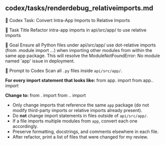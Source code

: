 ## codex/tasks/renderdebug_relativeimports.md

🧠 Codex Task: Convert Intra-App Imports to Relative Imports

📄 Task Title
Refactor intra-app imports in api/src/app/ to use relative imports

🎯 Goal
Ensure all Python files under api/src/app/ use dot-relative imports (from .module import ...) when importing other modules from within the same app package.
This will resolve the ModuleNotFoundError: No module named 'app' issue in deployment.

🧠 Prompt to Codex
Scan all `.py` files inside `api/src/app/`.

**For every import statement that looks like:**
    from app.<module> import <something>
    from app.<submodule>.<module> import <something>

**Change to:**
    from .<module> import <something>
    from .<submodule>.<module> import <something>

- Only change imports that reference the same `app` package (do not modify third-party imports or relative imports already present).
- Do **not** change import statements in files outside of `api/src/app/`.
- If a file imports multiple modules from `app`, convert each one accordingly.
- Preserve formatting, docstrings, and comments elsewhere in each file.
- After refactor, print a list of files that were changed for my review.
